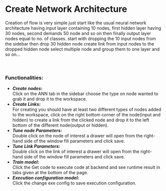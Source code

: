 # Create Network Architecture
Creation of flow is very simple just start like the usual neural network architecture having input layer containing 10 nodes, first hidden layer having 30 nodes, second demands 50 node and so on then finally output layer nodes equal to no. of classes.
start with dropping the 10 input nodes from the sidebar then drop 30 hidden node create link from input nodes to the dropped hidden node select multiple node and group them to one layer and so on...  
<br><br>
### Functionalities:
* ***Create nodes:***<br>
Click on the ANN tab in the sidebar choose the type on node wanted to grab it and drop it to the workspace.
* ***Create Links:***<br>
For creating you should have at least two different types of nodes added to the workspace, click on the right bottom corner of the node(input and hidden) to create a link from the clicked node and drop it to the left bottom of the different node(output or hidden).
* ***Tune node Parameters:***<br>
Double click on the node of interest a drawer will open from the right-hand side of the window fill parameters and click save.
* ***Tune Link Parameters:***<br>
Double click on the link of interest a drawer will open from the right-hand side of the window fill parameters and click save.
* ***Train model:***<br>
Click the Get code to execute code at backend and see runtime result in tabs given at the bottom of the page.
* ***Execution configuration model:***<br>
Click the change exe config to save execution configuration.
